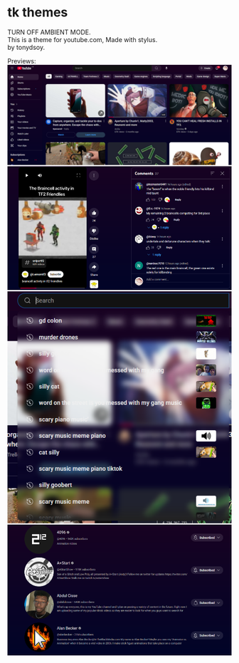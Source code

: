 # tk themes

TURN OFF AMBIENT MODE.<br>
This is a theme for youtube.com, Made with stylus.<br>by tonydsoy.

Previews:
![image](preview/ytsite.png)
![image](preview/ytshorts.png)
![image](preview/ytsearch.png)
![image](preview/ytfeedchannels.png)
